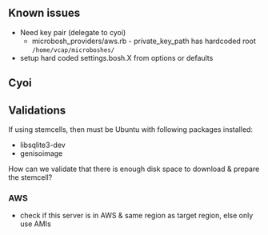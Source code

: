 ## Known issues

* Need key pair (delegate to cyoi)
  * microbosh_providers/aws.rb - private_key_path has hardcoded root `/home/vcap/microboshes/`
* setup hard coded settings.bosh.X from options or defaults

## Cyoi

## Validations

If using stemcells, then must be Ubuntu with following packages installed:

* libsqlite3-dev
* genisoimage

How can we validate that there is enough disk space to download & prepare the stemcell?

### AWS

* check if this server is in AWS & same region as target region, else only use AMIs
